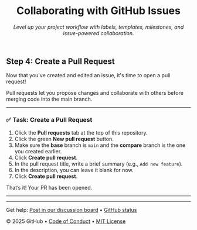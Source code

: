 <header>

<!--
  <<< Author notes: Course header >>>
  Include a 1280×640 image, course title in sentence case, and a concise description in emphasis.
  In your repository settings: enable template repository, add your 1280×640 social image, auto delete head branches.
  Add your open source license, GitHub uses MIT license.
-->

# Collaborating with GitHub Issues

_Level up your project workflow with labels, templates, milestones, and issue-powered collaboration._

</header>

## Step 4: Create a Pull Request

Now that you've created and edited an issue, it's time to open a pull request!

Pull requests let you propose changes and collaborate with others before merging code into the main branch.

---

### ✅ Task: Create a Pull Request

1. Click the **Pull requests** tab at the top of this repository.
2. Click the green **New pull request** button.
3. Make sure the **base** branch is `main` and the **compare** branch is the one you created earlier.
4. Click **Create pull request**.
5. In the pull request title, write a brief summary (e.g., `Add new feature`).
6. In the description, you can leave it blank for now.
7. Click **Create pull request**.

That’s it! Your PR has been opened.

---

<footer>

<!--
  <<< Author notes: Footer >>>
  Add a link to get support, GitHub status page, code of conduct, license link.
-->

---

Get help: [Post in our discussion board](https://github.com/orgs/skills/discussions/categories/review-pull-requests) &bull; [GitHub status](https://www.githubstatus.com/)

&copy; 2025 GitHub &bull; [Code of Conduct](https://www.contributor-covenant.org/version/2/1/code_of_conduct/code_of_conduct.md) &bull; [MIT License](https://gh.io/mit)

</footer>
